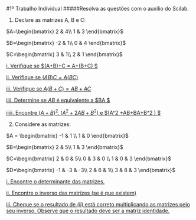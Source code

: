 #1º Trabalho Individual
#####Resolva as questões com o auxílio do Scilab.
1. Declare as matrizes A, B e C:

$A=\begin{bmatrix}
2 & 4\\
1 & 3 
\end{bmatrix}$

$B=\begin{bmatrix}
-2 & 1\\
0 & 4 
\end{bmatrix}$

$C=\begin{bmatrix}
3 & 1\\
2 & 1 
\end{bmatrix}$

[i. Verifique se $(A+B)+C = A+(B+C) $](../1i.m)

[ii. Verifique se $(AB)C = A(BC)$](../1ii.m)

[iii. Verifique se $A(B+C) = AB + AC$](../1iii.m)

[iiii. Determine se $AB$ é equivalente a $BA $](../1iiii.m)

[iiiii. Encontre $(A+B)^2
, (A^2
+2AB+B^2
)$ e $(A^2
+AB+BA+B^2
) $](../1iiiii.m)



2. Considere as matrizes:

$A = \begin{bmatrix}
-1 & 1 \\
1 & 0 
\end{bmatrix}$

$B=\begin{bmatrix}
2 & 5\\
1 & 3 
\end{bmatrix}$

$C=\begin{bmatrix}
2 & 0 & 5\\
0 & 3 & 0 \\
1 & 0 & 3 
\end{bmatrix}$

$D=\begin{bmatrix}
-1 & -3 & -3\\
2 & 6 & 1\\
3 & 8 & 3 
\end{bmatrix}$

[i. Encontre o determinante das matrizes. ](../2i.m)

[ii. Encontre o inverso das matrizes (se é que existem)](../2ii.m)

[iii. Cheque se o resultado de (ii) está correto multiplicando as matrizes pelo seu inverso.
Observe que o resultado deve ser a matriz identidade.](../2iii.m)

